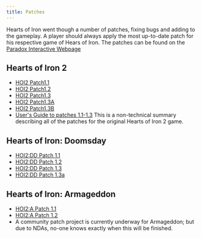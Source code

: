 ```yaml
---
title: Patches
---
```



Hearts of Iron went though a number of patches, fixing bugs and adding
to the gameplay. A player should always apply the most up-to-date patch
for his respective game of Hears of Iron. The patches can be found on
the [Paradox Interactive
Webpage](http://www.paradoxplaza.com/Downloads.asp)

##  Hearts of Iron 2 

-   [HOI2 Patch1.1](/wiki/HOI2_Patch1.1 "HOI2 Patch1.1")
-   [HOI2 Patch1.2](/wiki/HOI2_Patch1.2 "HOI2 Patch1.2")
-   [HOI2 Patch1.3](/wiki/HOI2_Patch1.3 "HOI2 Patch1.3")
-   [HOI2 Patch1.3A](/wiki/HOI2_Patch1.3A "HOI2 Patch1.3A")
-   [HOI2 Patch1.3B](/wiki/HOI2_Patch1.3B "HOI2 Patch1.3B")
-   [User's Guide to patches
    1.1-1.3](/wiki/User%27s_guide_to_versions_1.1,_1.2_and_1.3_consolidated "User's guide to versions 1.1, 1.2 and 1.3 consolidated")
    This is a non-technical summary describing all of the patches for
    the original Hearts of Iron 2 game.

##  Hearts of Iron: Doomsday 

-   [HOI2:DD Patch
    1.1](https://hoi2.paradoxwikis.com/DD_Patch_1.1 "hoi2:DD Patch 1.1")
-   [HOI2:DD Patch
    1.2](https://hoi2.paradoxwikis.com/DD_Patch_1.2 "hoi2:DD Patch 1.2")
-   [HOI2:DD Patch
    1.3](https://hoi2.paradoxwikis.com/DD_Patch_1.3 "hoi2:DD Patch 1.3")
-   [HOI2:DD Patch
    1.3a](https://hoi2.paradoxwikis.com/DD_Patch_1.3a "hoi2:DD Patch 1.3a")

##  Hearts of Iron: Armageddon 

-   [HOI2:A Patch
    1.1](https://hoi2.paradoxwikis.com/A_Patch_1.1 "hoi2:A Patch 1.1")
-   [HOI2:A Patch
    1.2](https://hoi2.paradoxwikis.com/A_Patch_1.2 "hoi2:A Patch 1.2")
-   A community patch project is currently underway for Armageddon; but
    due to NDAs, no-one knows exactly when this will be finished.
